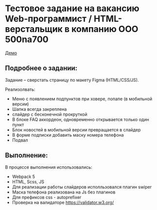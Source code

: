 # Тестовое задание на вакансию Web-программист / HTML-верстальщик в компанию ООО 500na700

[Демо](https://mich-man.ru/projects/500na700/)
## Подробнее о задании: 

Задание – сверстать страницу по макету Figma (HTML/CSS/JS).

Реализолвать: 

- Меню с появлением подпунктов при ховере, попапе (в мобильной версии)
- Шапка всегда закреплена
- слайдер с бесконечной прокруткой
- В блоке FAQ аккордеон, одновременно открывается только один пункт
- Блок новостей в мобильной версии превращается в слайдер
- В форме подписки добавить маску номера телефона
- Подвал

## Выполнение:

В процессе выполнения использовались: 
- Webpack 5
- HTML, Scss, JS
- Для реализации работы слайдеров исполльзовался плагин swiper
- Маска телефона реализована на Js без плагинов
- Для префиксов css - autoprefixer
- Проверка на валидаторе <https://validator.w3.org/>
